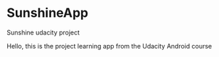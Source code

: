 # SunshineApp
Sunshine udacity project

Hello, this is the project learning app from the Udacity Android course
